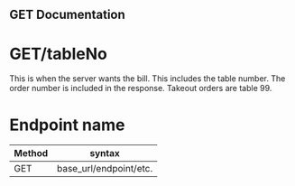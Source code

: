 ## GET Documentation  

# GET/tableNo  
This is when the server wants the bill. This includes the table number. The order number is included in the response. Takeout orders are table 99. 

# Endpoint name

Method | syntax
----- | ----------
GET | base_url/endpoint/etc.

